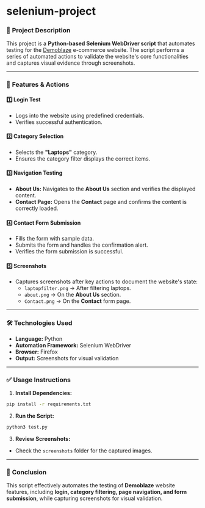 # selenium-project

### 📌 **Project Description**

This project is a **Python-based Selenium WebDriver script** that automates testing for the [Demoblaze](https://www.demoblaze.com) e-commerce website. The script performs a series of automated actions to validate the website's core functionalities and captures visual evidence through screenshots.

---

### 🚀 **Features & Actions**

#### 1️⃣ **Login Test**
- Logs into the website using predefined credentials.
- Verifies successful authentication.

#### 2️⃣ **Category Selection**
- Selects the **"Laptops"** category.
- Ensures the category filter displays the correct items.

#### 3️⃣ **Navigation Testing**
- **About Us:** Navigates to the **About Us** section and verifies the displayed content.  
- **Contact Page:** Opens the **Contact** page and confirms the content is correctly loaded.  

#### 4️⃣ **Contact Form Submission**
- Fills the form with sample data.  
- Submits the form and handles the confirmation alert.  
- Verifies the form submission is successful.  

#### 5️⃣ **Screenshots**
- Captures screenshots after key actions to document the website's state:
    - `laptopfilter.png` → After filtering laptops.  
    - `about.png` → On the **About Us** section.  
    - `Contact.png` → On the **Contact** form page.  

---

### 🛠️ **Technologies Used**
- **Language:** Python  
- **Automation Framework:** Selenium WebDriver  
- **Browser:** Firefox  
- **Output:** Screenshots for visual validation  

---

### ✅ **Usage Instructions**
1. **Install Dependencies:**  
```bash
pip install -r requirements.txt
```

2. **Run the Script:**  
```bash
python3 test.py
```

3. **Review Screenshots:**  
- Check the `screenshots` folder for the captured images.  

---

### 📝 **Conclusion**
This script effectively automates the testing of **Demoblaze** website features, including **login, category filtering, page navigation, and form submission**, while capturing screenshots for visual validation.

